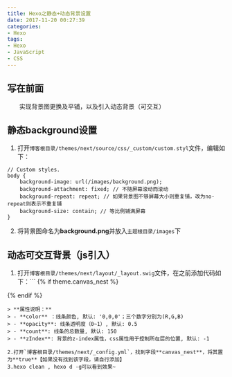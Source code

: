 ```yaml
---
title: Hexo之静态+动态背景设置
date: 2017-11-20 00:27:39
categories:
- Hexo
tags:
- Hexo
- JavaScript
- CSS
---
```

## 写在前面
　　实现背景图更换及平铺，以及引入动态背景（可交互）
<!--more-->

## 静态background设置
1. 打开`博客根目录/themes/next/source/css/_custom/custom.styl`文件，编辑如下：
```
// Custom styles.
body { 
	background-image: url(/images/background.png);
	background-attachment: fixed; // 不随屏幕滚动而滚动
	background-repeat: repeat; // 如果背景图不够屏幕大小则重复铺，改为no-repeat则表示不重复铺
	background-size: contain; // 等比例铺满屏幕
}
```
2. 将背景图命名为**background.png**并放入`主题根目录/images`下

## 动态可交互背景（js引入）
1. 打开`博客根目录/themes/next/layout/_layout.swig`文件，在</body>之前添加代码如下：```
{% if theme.canvas_nest %}
<script type="text/javascript"
color="0,0,255" opacity='0.7' zIndex="-2" count="99" src="//cdn.bootcss.com/canvas-nest.js/1.0.0/canvas-nest.min.js"></script>
{% endif %}
```
> **属性说明：**
> - **color** ：线条颜色, 默认: '0,0,0'；三个数字分别为(R,G,B)
> - **opacity**: 线条透明度（0~1）, 默认: 0.5
> - **count**: 线条的总数量, 默认: 150
> - **zIndex**: 背景的z-index属性，css属性用于控制所在层的位置, 默认: -1

2.打开`博客根目录/themes/next/_config.yml`，找到字段**canvas_nest**，将其置为**true**【如果没有找到该字段，请自行添加】
3.hexo clean , hexo d -g可以看到效果~
